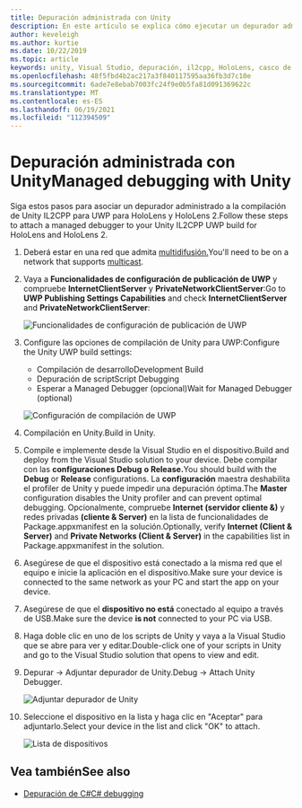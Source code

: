 ```yaml
---
title: Depuración administrada con Unity
description: En este artículo se explica cómo ejecutar un depurador administrado en el proyecto de Unity IL2CPP para UWP.
author: keveleigh
ms.author: kurtie
ms.date: 10/22/2019
ms.topic: article
keywords: unity, Visual Studio, depuración, il2cpp, HoloLens, casco de realidad mixta, casco de realidad mixta de Windows, casco de realidad virtual, UWP
ms.openlocfilehash: 48f5fbd4b2ac217a3f840117595aa36fb3d7c10e
ms.sourcegitcommit: 6ade7e8ebab7003fc24f9e0b5fa81d091369622c
ms.translationtype: MT
ms.contentlocale: es-ES
ms.lasthandoff: 06/19/2021
ms.locfileid: "112394509"
---
```

# <a name="managed-debugging-with-unity"></a><span data-ttu-id="6ca84-104">Depuración administrada con Unity</span><span class="sxs-lookup"><span data-stu-id="6ca84-104">Managed debugging with Unity</span></span>

<span data-ttu-id="6ca84-105">Siga estos pasos para asociar un depurador administrado a la compilación de Unity IL2CPP para UWP para HoloLens y HoloLens 2.</span><span class="sxs-lookup"><span data-stu-id="6ca84-105">Follow these steps to attach a managed debugger to your Unity IL2CPP UWP build for HoloLens and HoloLens 2.</span></span>

1. <span data-ttu-id="6ca84-106">Deberá estar en una red que admita [multidifusión.](https://en.wikipedia.org/wiki/Multicast)</span><span class="sxs-lookup"><span data-stu-id="6ca84-106">You'll need to be on a network that supports [multicast](https://en.wikipedia.org/wiki/Multicast).</span></span>
2. <span data-ttu-id="6ca84-107">Vaya a **Funcionalidades de configuración de publicación de UWP** y compruebe **InternetClientServer** y **PrivateNetworkClientServer**:</span><span class="sxs-lookup"><span data-stu-id="6ca84-107">Go to **UWP Publishing Settings Capabilities** and check **InternetClientServer** and **PrivateNetworkClientServer**:</span></span>

    ![Funcionalidades de configuración de publicación de UWP](images/il2cpp-debugging-capabilities.png)

3. <span data-ttu-id="6ca84-109">Configure las opciones de compilación de Unity para UWP:</span><span class="sxs-lookup"><span data-stu-id="6ca84-109">Configure the Unity UWP build settings:</span></span>
    - <span data-ttu-id="6ca84-110">Compilación de desarrollo</span><span class="sxs-lookup"><span data-stu-id="6ca84-110">Development Build</span></span>
    - <span data-ttu-id="6ca84-111">Depuración de script</span><span class="sxs-lookup"><span data-stu-id="6ca84-111">Script Debugging</span></span>
    - <span data-ttu-id="6ca84-112">Esperar a Managed Debugger (opcional)</span><span class="sxs-lookup"><span data-stu-id="6ca84-112">Wait for Managed Debugger (optional)</span></span>

    ![Configuración de compilación de UWP](images/il2cpp-debugging-build.png)

4. <span data-ttu-id="6ca84-114">Compilación en Unity.</span><span class="sxs-lookup"><span data-stu-id="6ca84-114">Build in Unity.</span></span>
5. <span data-ttu-id="6ca84-115">Compile e implemente desde la Visual Studio en el dispositivo.</span><span class="sxs-lookup"><span data-stu-id="6ca84-115">Build and deploy from the Visual Studio solution to your device.</span></span> <span data-ttu-id="6ca84-116">Debe compilar con las **configuraciones Debug** **o Release.**</span><span class="sxs-lookup"><span data-stu-id="6ca84-116">You should build with the **Debug** or **Release** configurations.</span></span> <span data-ttu-id="6ca84-117">La **configuración** maestra deshabilita el profiler de Unity y puede impedir una depuración óptima.</span><span class="sxs-lookup"><span data-stu-id="6ca84-117">The **Master** configuration disables the Unity profiler and can prevent optimal debugging.</span></span> <span data-ttu-id="6ca84-118">Opcionalmente, compruebe **Internet (servidor cliente &)** y redes privadas **(cliente & Server)** en la lista de funcionalidades de Package.appxmanifest en la solución.</span><span class="sxs-lookup"><span data-stu-id="6ca84-118">Optionally, verify **Internet (Client & Server)** and **Private Networks (Client & Server)** in the capabilities list in Package.appxmanifest in the solution.</span></span>
6. <span data-ttu-id="6ca84-119">Asegúrese de que el dispositivo está conectado a la misma red que el equipo e inicie la aplicación en el dispositivo.</span><span class="sxs-lookup"><span data-stu-id="6ca84-119">Make sure your device is connected to the same network as your PC and start the app on your device.</span></span>
7. <span data-ttu-id="6ca84-120">Asegúrese de que el **dispositivo no está** conectado al equipo a través de USB.</span><span class="sxs-lookup"><span data-stu-id="6ca84-120">Make sure the device **is not** connected to your PC via USB.</span></span>
8. <span data-ttu-id="6ca84-121">Haga doble clic en uno de los scripts de Unity y vaya a la Visual Studio que se abre para ver y editar.</span><span class="sxs-lookup"><span data-stu-id="6ca84-121">Double-click one of your scripts in Unity and go to the Visual Studio solution that opens to view and edit.</span></span>
9. <span data-ttu-id="6ca84-122">Depurar -> Adjuntar depurador de Unity.</span><span class="sxs-lookup"><span data-stu-id="6ca84-122">Debug -> Attach Unity Debugger.</span></span>

    ![Adjuntar depurador de Unity](images/il2cpp-debugging-attach.png)

10. <span data-ttu-id="6ca84-124">Seleccione el dispositivo en la lista y haga clic en "Aceptar" para adjuntarlo.</span><span class="sxs-lookup"><span data-stu-id="6ca84-124">Select your device in the list and click "OK" to attach.</span></span>

    ![Lista de dispositivos](images/il2cpp-debugging-machines.png)

## <a name="see-also"></a><span data-ttu-id="6ca84-126">Vea también</span><span class="sxs-lookup"><span data-stu-id="6ca84-126">See also</span></span> 

* [<span data-ttu-id="6ca84-127">Depuración de C#</span><span class="sxs-lookup"><span data-stu-id="6ca84-127">C# debugging</span></span>](/visualstudio/get-started/csharp/tutorial-debugger)
